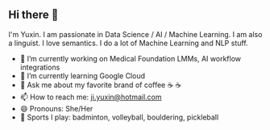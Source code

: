 ## Hi there 👋

I'm Yuxin. I am passionate in Data Science / AI / Machine Learning. I am also a linguist. I love semantics. I do a lot of Machine Learning and NLP stuff. 
- 🔭 I’m currently working on Medical Foundation LMMs, AI workflow integrations
- 🌱 I’m currently learning Google Cloud
- 💬 Ask me about my favorite brand of coffee ☕ ☕️
- 📫 How to reach me: ji.yuxin@hotmail.com
- 😄 Pronouns: She/Her
- 🎾 Sports I play: badminton, volleyball, bouldering, pickleball



<!--
**Yuxin-Ji/Yuxin-Ji** is a ✨ _special_ ✨ repository because its `README.md` (this file) appears on your GitHub profile.
SHOW WHO AM I
- Statistics & Skills [![Yuxin's GitHub stats](https://github-readme-stats.vercel.app/api?username=yuxin-ji)](https://github.com/anuraghazra/github-readme-stats)
- Projects
Here are some ideas to get you started:

- 🔭 I’m currently working on ...
- 🌱 I’m currently learning ...
- 👯 I’m looking to collaborate on ...
- 🤔 I’m looking for help with ...
- 💬 Ask me about ...
- 📫 How to reach me: ...
- 😄 Pronouns: ...
- ⚡ Fun fact: ...


-->
